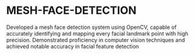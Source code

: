 # MESH-FACE-DETECTION
Developed a mesh face detection system using OpenCV, capable of accurately identifying and mapping every facial landmark point with high precision. Demonstrated proficiency in computer vision techniques and achieved notable accuracy in facial feature detection
